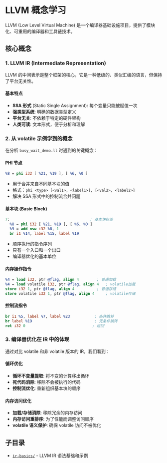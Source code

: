 # LLVM 概念学习

LLVM (Low Level Virtual Machine) 是一个编译器基础设施项目，提供了模块化、可重用的编译器和工具链技术。

## 核心概念

### 1. LLVM IR (Intermediate Representation)
LLVM 的中间表示是整个框架的核心，它是一种低级的、类似汇编的语言，但保持了平台无关性。

#### 基本特点
- **SSA 形式** (Static Single Assignment): 每个变量只能被赋值一次
- **强类型系统**: 明确的数据类型定义
- **平台无关**: 不依赖于特定的硬件架构
- **人类可读**: 文本形式，便于分析和理解

### 2. 从 volatile 示例学到的概念

在分析 `busy_wait_demo.ll` 时遇到的关键概念：

#### PHI 节点
```llvm
%8 = phi i32 [ %21, %19 ], [ %6, %0 ]
```
- 用于合并来自不同基本块的值
- 格式：`phi <type> [<val1>, <label1>], [<val2>, <label2>]`
- 解决 SSA 形式中的控制流合并问题

#### 基本块 (Basic Block)
```llvm
7:                                    ; 基本块标签
  %8 = phi i32 [ %21, %19 ], [ %6, %0 ]
  %9 = add nsw i32 %8, 1
  br i1 %14, label %15, label %19
```
- 顺序执行的指令序列
- 只有一个入口和一个出口
- 编译器优化的基本单位

#### 内存操作指令
```llvm
%4 = load i32, ptr @flag, align 4        ; 普通加载
%4 = load volatile i32, ptr @flag, align 4   ; volatile加载
store i32 1, ptr @flag, align 4          ; 普通存储
store volatile i32 1, ptr @flag, align 4     ; volatile存储
```

#### 控制流指令
```llvm
br i1 %5, label %7, label %23           ; 条件跳转
br label %19                            ; 无条件跳转
ret i32 0                              ; 返回
```

### 3. 编译器优化在 IR 中的体现

通过对比 volatile 和非 volatile 版本的 IR，我们看到：

#### 循环优化
- **循环不变量提取**: 将不变的计算移出循环
- **死代码消除**: 移除不会被执行的代码
- **控制流优化**: 重新组织基本块的顺序

#### 内存访问优化
- **加载/存储消除**: 移除冗余的内存访问
- **内存访问重排序**: 为了性能而调整访问顺序
- **volatile 语义保护**: 确保 volatile 访问不被优化

## 子目录

- [`ir-basics/`](ir-basics/) - LLVM IR 语法基础和示例